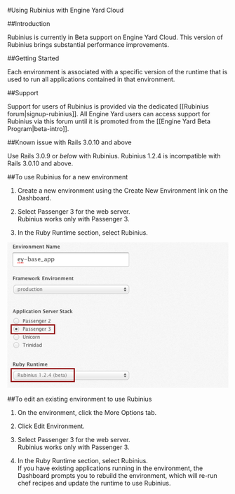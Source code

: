 #Using Rubinius with Engine Yard Cloud

##Introduction

Rubinius is currently in Beta support on Engine Yard Cloud. This version of Rubinius brings substantial performance improvements.

##Getting Started

Each environment is associated with a specific version of the runtime that is used to run all applications contained in that environment.

##Support

Support for users of Rubinius is provided via the dedicated [[Rubinius forum|signup-rubinius]]. All Engine Yard users can access support for Rubinius via this forum until it is promoted from the [[Engine Yard Beta Program|beta-intro]].

##Known issue with Rails 3.0.10 and above

Use Rails 3.0.9 or _below_ with Rubinius. Rubinius 1.2.4 is incompatible with Rails 3.0.10 and above.

##To use Rubinius for a new environment

1. Create a new environment using the Create New Environment link on the Dashboard. 

2. Select Passenger 3 for the web server.  
    Rubinius works only with Passenger 3.
  
3. In the Ruby Runtime section, select Rubinius.  

![Figure 1](images/rubinius_environment.png)

##To edit an existing environment to use Rubinius

1. On the environment, click the More Options tab.  
2. Click Edit Environment.  
2. Select Passenger 3 for the web server.  
	Rubinius works only with Passenger 3.

3. In the Ruby Runtime section, select Rubinius.  
    If you have existing applications running in the environment, the Dashboard prompts you to rebuild the environment, which will re-run chef recipes and update the runtime to use Rubinius.
